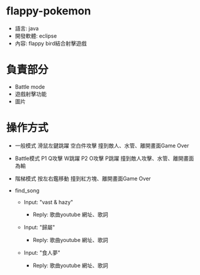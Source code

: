 # flappy-pokemon
* 語言: java
* 開發軟體: eclipse
* 內容: flappy bird結合射擊遊戲

# 負責部分
  * Battle mode
  * 遊戲射擊功能
  * 圖片
 
# 操作方式
* 一般模式
滑鼠左鍵跳躍
空白件攻擊
撞到敵人、水管、離開畫面Game Over
* Battle模式
P1
Q攻擊
W跳躍
P2
O攻擊
P跳躍
撞到敵人攻擊、水管、離開畫面為輸
* 階梯模式
按左右鑑移動
撞到紅方塊、離開畫面Game Over

* find_song

	* Input: "vast & hazy"
		* Reply: 歌曲youtube 網址、歌詞

	* Input: "歸屬"
		* Reply: 歌曲youtube 網址、歌詞
		
	* Input: "食人夢"
		* Reply: 歌曲youtube 網址、歌詞
